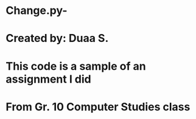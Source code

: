 # Change.py-
# Created by: Duaa S.
# This code is a sample of an assignment I did
# From Gr. 10 Computer Studies class
